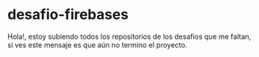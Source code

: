 # desafio-firebases

Hola!, estoy subiendo todos los repositorios de los desafios que me faltan, si ves este mensaje es que aún no termino el proyecto.
